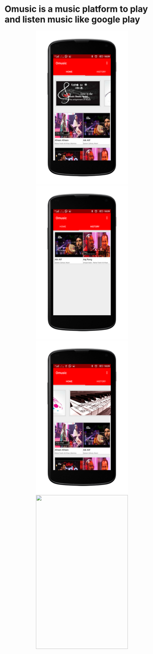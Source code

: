 # Omusic is a music platform to play and listen music like google play
 <p align="center">
  <img src="https://github.com/AbijayAnandRS/Omusic/blob/master/ScreenShots/Screenshot_2017-12-17-18-09-32_nexus4_portrait.png" width="300" height="500"/>
   <img src="https://github.com/AbijayAnandRS/Omusic/blob/master/ScreenShots/Screenshot_2017-12-17-18-09-39_nexus4_portrait.png" width="300" height="500"/>
   <img src="https://github.com/AbijayAnandRS/Omusic/blob/master/ScreenShots/Screenshot_2017-12-17-18-09-55_nexus4_portrait.png" width="300" height="500"/>
  <img src="https://github.com/AbijayAnandRS/Omusic/blob/master/ScreenShots/Screenshot_2017-12-17-18-09-29_nexus4_portrait.png" width="300" height="500"/>
   

  </p>
 
